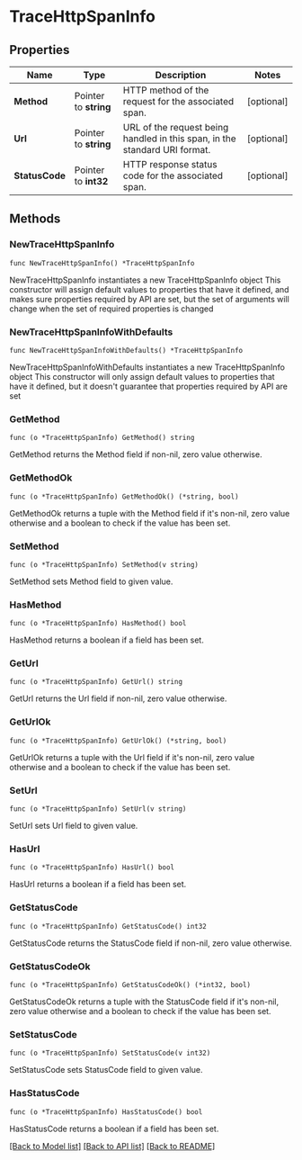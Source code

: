 # TraceHttpSpanInfo

## Properties

Name | Type | Description | Notes
------------ | ------------- | ------------- | -------------
**Method** | Pointer to **string** | HTTP method of the request for the associated span. | [optional] 
**Url** | Pointer to **string** | URL of the request being handled in this span, in the standard URI format. | [optional] 
**StatusCode** | Pointer to **int32** | HTTP response status code for the associated span. | [optional] 

## Methods

### NewTraceHttpSpanInfo

`func NewTraceHttpSpanInfo() *TraceHttpSpanInfo`

NewTraceHttpSpanInfo instantiates a new TraceHttpSpanInfo object
This constructor will assign default values to properties that have it defined,
and makes sure properties required by API are set, but the set of arguments
will change when the set of required properties is changed

### NewTraceHttpSpanInfoWithDefaults

`func NewTraceHttpSpanInfoWithDefaults() *TraceHttpSpanInfo`

NewTraceHttpSpanInfoWithDefaults instantiates a new TraceHttpSpanInfo object
This constructor will only assign default values to properties that have it defined,
but it doesn't guarantee that properties required by API are set

### GetMethod

`func (o *TraceHttpSpanInfo) GetMethod() string`

GetMethod returns the Method field if non-nil, zero value otherwise.

### GetMethodOk

`func (o *TraceHttpSpanInfo) GetMethodOk() (*string, bool)`

GetMethodOk returns a tuple with the Method field if it's non-nil, zero value otherwise
and a boolean to check if the value has been set.

### SetMethod

`func (o *TraceHttpSpanInfo) SetMethod(v string)`

SetMethod sets Method field to given value.

### HasMethod

`func (o *TraceHttpSpanInfo) HasMethod() bool`

HasMethod returns a boolean if a field has been set.

### GetUrl

`func (o *TraceHttpSpanInfo) GetUrl() string`

GetUrl returns the Url field if non-nil, zero value otherwise.

### GetUrlOk

`func (o *TraceHttpSpanInfo) GetUrlOk() (*string, bool)`

GetUrlOk returns a tuple with the Url field if it's non-nil, zero value otherwise
and a boolean to check if the value has been set.

### SetUrl

`func (o *TraceHttpSpanInfo) SetUrl(v string)`

SetUrl sets Url field to given value.

### HasUrl

`func (o *TraceHttpSpanInfo) HasUrl() bool`

HasUrl returns a boolean if a field has been set.

### GetStatusCode

`func (o *TraceHttpSpanInfo) GetStatusCode() int32`

GetStatusCode returns the StatusCode field if non-nil, zero value otherwise.

### GetStatusCodeOk

`func (o *TraceHttpSpanInfo) GetStatusCodeOk() (*int32, bool)`

GetStatusCodeOk returns a tuple with the StatusCode field if it's non-nil, zero value otherwise
and a boolean to check if the value has been set.

### SetStatusCode

`func (o *TraceHttpSpanInfo) SetStatusCode(v int32)`

SetStatusCode sets StatusCode field to given value.

### HasStatusCode

`func (o *TraceHttpSpanInfo) HasStatusCode() bool`

HasStatusCode returns a boolean if a field has been set.


[[Back to Model list]](../README.md#documentation-for-models) [[Back to API list]](../README.md#documentation-for-api-endpoints) [[Back to README]](../README.md)


